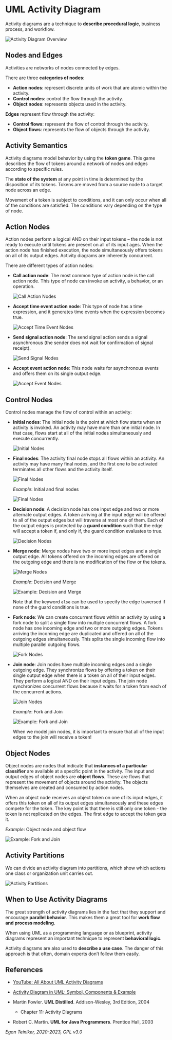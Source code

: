 # UML Activity Diagram

Activity diagrams are a technique to **describe procedural logic**, business process, and workflow.

![Activity Diagram Overview](figures/ActivityDIagram-Overview.jpg)


## Nodes and Edges

Activities are networks of nodes connected by edges.

There are three **categories of nodes**:
* **Action nodes**: represent discrete units of work that are atomic within the activity.
* **Control nodes**: control the flow through the activity.
* **Object nodes**: represents objects used in the activity.

**Edges** represent flow through the activity:
* **Control flows**: represent the flow of control through the activity.
* **Object flows**: represents the flow of objects through the activity.

## Activity Semantics

Activity diagrams model behavior by using the **token game**.
This game describes the flow of tokens around a network of nodes and edges according to specific rules.

The **state of the system** at any point in time is determined by the disposition of its tokens.
Tokens are moved from a source node to a target node across an edge.

Movement of a token is subject to conditions, and it can only occur when all of the conditions are satisfied.
The conditions vary depending on the type of node.

## Action Nodes

Action nodes perform a logical AND on their input tokens – the node is not ready to execute until tokens are present
on all of its input ages.
When the action node has finished execution, the node simultaneously offers tokens on all of its output edges.
Activity diagrams are inherently concurrent.

There are different types of action nodes:

* **Call action node**: The most common type of action node is the call action node.
  This type of node can invoke an activity, a behavior, or an operation.
  
  ![Call Action Nodes](figures/CallAction.png)

* **Accept time event action node**: This type of node has a time expression, and it generates
  time events when the expression becomes true.

  ![Accept Time Event Nodes](figures/AcceptTimeEventNode.png)

* **Send signal action node**: The send signal action sends a signal asynchronous (the sender does
  not wait for confirmation of signal receipt).

  ![Send Signal Nodes](figures/SendSignalNode.png)

* **Accept event action node**: This node waits for asynchronous events and offers them on its single output edge.

  ![Accept Event Nodes](figures/AcceptEventNode.png)


## Control Nodes

Control nodes manage the flow of control within an activity:

* **Initial nodes**: The initial node is the point at which flow starts when an activity is invoked.
  An activity may have more than one initial node.
  In that case, flows start at all of the initial nodes simultaneously and execute concurrently.

  ![Initial Nodes](figures/InitialNode.png)

* **Final nodes**: The activity final node stops all flows within an activity.
  An activity may have many final nodes, and the first one to be activated terminates all other
  flows and the activity itself.

  ![Final Nodes](figures/FinalNode.png)

  _Example_: Initial and final nodes

  ![Final Nodes](figures/ActivityDiagramExample.png)

* **Decision node**: A decision node has one input edge and two or more alternate
  output edges. A token arriving at the input edge will be offered to all of the
  output edges but will traverse at most one of them.
  Each of the output edges is protected by a **guard condition** such that the
  edge will accept a token if, and only if, the guard condition evaluates to true.

  ![Decision Nodes](figures/DecisionNode.png)

* **Merge node**: Merge nodes have two or more input edges and a single output edge.
  All tokens offered on the incoming edges are offered on the outgoing edge and there
  is no modification of the flow or the tokens.

  ![Merge Nodes](figures/MergeNode.png)

  _Example_: Decision and Merge

  ![Example: Decision and Merge](figures/ExampleDecisionAndMerge.png)

  Note that the keyword `else` can be used to specify the edge traversed if none of the guard conditions is true.

* **Fork node**: We can create concurrent flows within an activity by using a fork node
  to split a single flow into multiple concurrent flows.
  A fork node has one incoming edge and two or more outgoing edges.
  Tokens arriving the incoming edge are duplicated and offered on all of the outgoing
  edges simultaneously. This splits the single incoming flow into multiple parallel
  outgoing flows.

  ![Fork Nodes](figures/ForkNode.png)

* **Join node**: Join nodes have multiple incoming edges and a single outgoing edge.
  They synchronize flows by offering a token on their single output edge when there is
  a token on all of their input edges.
  They perform a logical AND on their input edges.
  The join node synchronizes concurrent flows because it waits for a token from each
  of the concurrent actions.

  ![Join Nodes](figures/JoinNode.png)

  _Example_: Fork and Join

  ![Example: Fork and Join](figures/ExampleForkAndJoin.png)
  
  When we model join nodes, it is important to ensure that all of the 
  input edges to the join will receive a token!


## Object Nodes

Object nodes are nodes that indicate that **instances of a particular classifier** are available at a specific
point in the activity. The input and output edges of object nodes are **object flows**.
These are flows that represent the movement of objects around the activity.
The objects themselves are created and consumed by action nodes.

When an object node receives an object token on one of its input edges, it offers this token on all of its
output edges simultaneously and these edges compete for the token. The key point is that there is still only
one token - the token is not replicated on the edges.
The first edge to accept the token gets it.

_Example_: Object node and object flow

![Example: Fork and Join](figures/ExampleObjectNodeAndObjectFlow.png)


## Activity Partitions

We can divide an activity diagram into partitions, which show which actions one class or organization unit carries out.

![Activity Partitions](figures/ActivityPartitions.jpg)


## When to Use Activity Diagrams

The great strength of activity diagrams lies in the fact that they support and encourage **parallel behavior**.
This makes them a great tool for **work flow and process modeling**.

When using UML as a programming language or as blueprint, activity diagrams represent an important technique
to represent **behavioral logic**.

Activity diagrams are also used to **describe a use case**. The danger of this approach is that often, domain
experts don’t follow them easily.






## References
* [YouTube: All About UML Activity Diagrams](https://youtu.be/Wf_xlagfHmg)

* [Activity Diagram in UML: Symbol, Components & Example](https://www.guru99.com/uml-activity-diagram.html)

* Martin Fowler. **UML Distilled**. Addison-Wesley, 3rd Edition, 2004
  * Chapter 11: Activity Diagrams

* Robert C. Martin. **UML for Java Programmers**. Prentice Hall, 2003

*Egon Teiniker, 2020-2023, GPL v3.0*  
